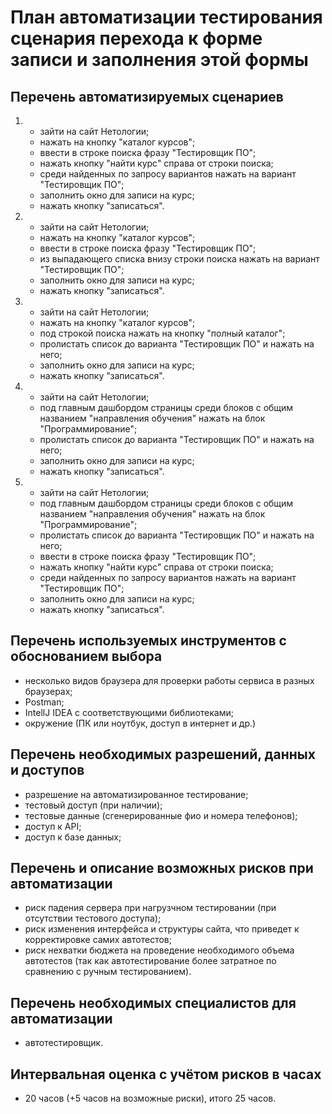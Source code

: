 # План автоматизации тестирования сценария перехода к форме записи и заполнения этой формы #
## Перечень автоматизируемых сценариев ##
1. - зайти на сайт Нетологии;
   - нажать на кнопку "каталог курсов";
   - ввести в строке поиска фразу "Тестировщик ПО";
   - нажать кнопку "найти курс" справа от строки поиска;
   - среди найденных по запросу вариантов нажать на вариант "Тестировщик ПО";
   - заполнить окно для записи на курс;
   - нажать кнопку "записаться".
   
   
2. - зайти на сайт Нетологии;
   - нажать на кнопку "каталог курсов";
   - ввести в строке поиска фразу "Тестировщик ПО";
   - из выпадающего списка внизу строки поиска нажать на вариант "Тестировщик ПО";
   - заполнить окно для записи на курс;
   - нажать кнопку "записаться".
   

3. - зайти на сайт Нетологии;
   - нажать на кнопку "каталог курсов";
   - под строкой поиска нажать на кнопку "полный каталог";
   - пролистать список до варианта "Тестировщик ПО" и нажать на него;
   - заполнить окно для записи на курс;
   - нажать кнопку "записаться".


4. - зайти на сайт Нетологии;
   - под главным дашбордом страницы среди блоков с общим названием "направления обучения" нажать на блок "Программирование";
   - пролистать список до варианта "Тестировщик ПО" и нажать на него;
   - заполнить окно для записи на курс;
   - нажать кнопку "записаться".
   

5. - зайти на сайт Нетологии;
   - под главным дашбордом страницы среди блоков с общим названием "направления обучения" нажать на блок "Программирование";
   - пролистать список до варианта "Тестировщик ПО" и нажать на него;
   - ввести в строке поиска фразу "Тестировщик ПО";
   - нажать кнопку "найти курс" справа от строки поиска;
   - среди найденных по запросу вариантов нажать на вариант "Тестировщик ПО";
   - заполнить окно для записи на курс;
   - нажать кнопку "записаться".
   

## Перечень используемых инструментов с обоснованием выбора ##
- несколько видов браузера для проверки работы сервиса в разных браузерах;
- Postman;
- IntellJ IDEA с соответствующими библиотеками;
- окружение (ПК или ноутбук, доступ в интернет и др.)


## Перечень необходимых разрешений, данных и доступов ##
- разрешение на автоматизированное тестирование;
- тестовый доступ (при наличии);
- тестовые данные (сгенерированные фио и номера телефонов);
- доступ к API;
- доступ к базе данных;


## Перечень и описание возможных рисков при автоматизации  ##
- риск падения сервера при нагрузчном тестировании (при отсутствии тестового доступа);
- риск изменения интерфейса и структуры сайта, что приведет к корректировке самих автотестов;
- риск нехватки бюджета на проведение необходимого объема автотестов (так как автотестирование более затратное по сравнению с ручным тестированием).


## Перечень необходимых специалистов для автоматизации ##
- автотестировщик.


## Интервальная оценка с учётом рисков в часах ##
- 20 часов (+5 часов на возможные риски), итого 25 часов.
